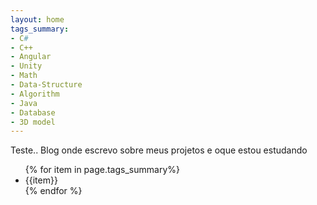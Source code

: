```yaml
---
layout: home
tags_summary:
- C#
- C++
- Angular
- Unity
- Math
- Data-Structure
- Algorithm
- Java
- Database
- 3D model
---
```


Teste..
Blog onde escrevo sobre meus projetos e oque estou estudando

<!doctype html>
<html lang="en">
    <head>
        <meta charset="utf-8"/>
        <title>Lkledu.io</title>
    </head>
    <body>
        <ul>
        {% for item in page.tags_summary%}
        <li>{{item}}</li>
        {% endfor %}
        </ul>
    </body>
</html>